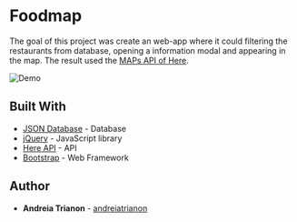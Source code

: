 # Foodmap

The goal of this project was create an web-app where it could filtering the restaurants from database, opening a information modal and appearing in the map.
The result used the [MAPs API of Here](https://developer.here.com/documentation#maps).

![Demo]()

## Built With

* [JSON Database](https://github.com/andreiatrianon/foodmap/blob/master/js/data.js) - Database
* [jQuery](https://api.jquery.com/) - JavaScript library
* [Here API](https://developer.here.com/documentation#maps) - API
* [Bootstrap](https://getbootstrap.com/) - Web Framework

## Author

* **Andreia Trianon** - [andreiatrianon](https://github.com/andreiatrianon)
